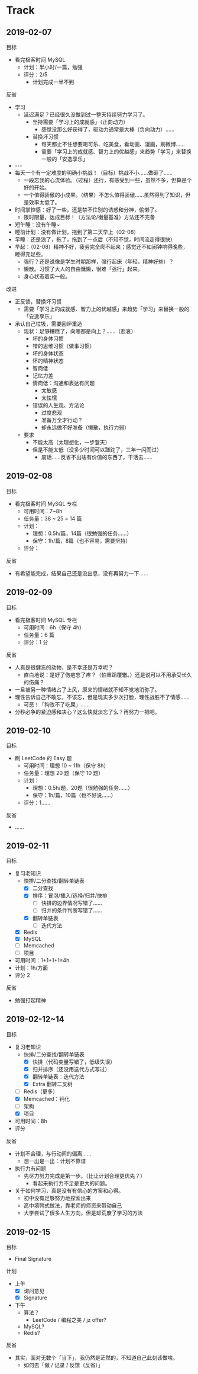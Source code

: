 # Track

## 2019-02-07

目标

- 看完极客时间 MySQL
    - 计划：半小时/一篇，勉强
    - 评分：2/5
        - 计划完成一半不到

反省

- 学习
    - 延迟满足？已经很久没做到过一整天持续努力学习了。
        - 坚持需要「学习上的成就感」（正向动力）
            - 感觉没那么好获得了，驱动力通常是大棒（负向动力）……
        - 替换坏习惯
            - 每天都止不住想要喝可乐、吃美食，看动画、漫画，刷微博……
            - 需要「学习上的成就感、智力上的优越感」来趋势「学习」来替换一般的「安逸享乐」
- \-\-\-
- 每天一个有一定难度的明确小挑战！（目标）挑战不小……做砸了……
    - 一段忘我的心流体验。（过程）还行，有感受到一些，虽然不多，但算是个好的开始。
    - 一个值得骄傲的小成果。（结果）不怎么值得骄傲……虽然得到了知识，但是效率太低了。
- 时间掌控感：好了一些，还是禁不住别的诱惑和分神，偷懒了。
    - 限时限量，达成目标！（方法论/衡量基准）方法还不完备
- 短午睡：没有午睡~
- 睡前计划：没有做计划，拖到了第二天早上（02-08）
- 早睡：还是浪了，拖了，拖到了一点后（不知不觉，时间流走得很快）
- 早起：（02-08）精神不好，疲劳完全爬不起来；感觉还不如闹钟响得晚些，睡得充足些。
    - 强行？还是说像是学生时期那样，强行起床（年轻，精神好些）？
    - 懒散。习惯了大人的自由慵懒，很难「强行」起来。
    - 身心状态着实一般。

改进

- 正反馈，替换坏习惯
    - 需要「学习上的成就感、智力上的优越感」来趋势「学习」来替换一般的「安逸享乐」
- 承认自己垃圾，需要回炉重造
    - 现状：足够糟糕了，向哪都是向上？……（悲哀）
        - 坏的身体习惯
        - 错的思维习惯（做事习惯）
        - 坏的身体状态
        - 怀的精神状态
        - 智商低
        - 记忆力差
        - 情商低：沟通和表达有问题
            - 太敏感
            - 太怯懦
        - 错误的人生观、方法论
            - 过度悲观
            - 准备万全才行动？
            - 却永远做不好准备（懒散，执行力弱）
    - 要求
        - 不能太高（太理想化，一步登天）
        - 但是不能太低（没多少时间可以蹉跎了，三年一闪而过）
            - 废话……反省不出啥有价值的东西了，干活去……

## 2019-02-08

目标

- 看完极客时间 MySQL 专栏
    - 可用时间：7~8h
    - 任务量：38 ~ 25 = 14 篇
    - 计划：
        - 理想：0.5h/篇，14篇（很勉强的任务……）
        - 保守：1h/篇，8篇（也不容易，需要坚持）
    - 评分：

反省

- 有希望能完成，结果自己还是没出息，没有再努力一下……

## 2019-02-09

目标

- 看完极客时间 MySQL 专栏
    - 可用时间：6h（保守 4h）
    - 任务量：6 篇
    - 评分：1 分

反省

- 人真是很健忘的动物，是不幸还是万幸呢？
    - 直白地说：是好了伤疤忘了疼？（怕重蹈覆辙。）还是说可以不用承受长久的伤痛？
- 一旦被另一种情绪占了上风，原来的情绪就不知不觉地消弥了。
- 理性告诉自己不敢忘，不该忘，但是现实多少次打脸，理性战胜不了情感……
    - 可恶！「狗改不了吃屎」……
- 分秒必争的紧迫感和决心？这么快就淡忘了么？再努力一把吧。

## 2019-02-10

目标

- 刷 LeetCode 的 Easy 题
    - 可用时间：理想 10 ~ 11h（保守 8h）
    - 任务量：理想 20 题（保守 10 题）
    - 计划：
        - 理想：0.5h/题，20题（很勉强的任务……）
        - 保守：1h/篇，10篇（也不好说……）
    - 评分：1……

反省

- ……

## 2019-02-11

目标

- 复习老知识
    - 快排/二分查找/翻转单链表
        - [x] 二分查找
        - [x] 排序：冒泡/插入/选择/归并/快排
            - [ ] 快排的边界情况写错了……
            - [ ] 归并的条件判断写错了……
        - [x] 翻转单链表
            - [ ] 迭代方法
    - [x] Redis
    - [x] MySQL
    - [ ] Memcached
    - [ ] 项目
- 可用时间：1+1+1+1=4h
- 计划：1h/方面
- 评分 2

反省

- 勉强打起精神

## 2019-02-12~14

目标

- 复习老知识
    - 快排/二分查找/翻转单链表
        - [x] 快排（代码变量写错了，低级失误）
        - [x] 归并排序（还没用迭代方式写过）
        - [x] 翻转单链表：迭代方法
        - [x] Extra 翻转二叉树
    - [ ] Redis（更多）
    - [x] Memcached：钙化
    - [ ] 架构
    - [x] 项目
- 可用时间：8h
- 评分

反省

- 计划不合理，与行动间的偏离……
    - 想一出是一出：计划不靠谱
- 执行力有问题
    - 先尽力努力完成是第一步。（比让计划合理更优先？）
        - 看起来执行力不足是更大的问题。
- 关于如何学习，真是没有有信心的方案和心得。
    - 初中没有足够努力地探索出来
    - 高中填鸭式做法，靠老师的师资来带动自己
    - 大学尝试了很多人生方向，但是却荒废了学习的方法

## 2019-02-15

目标

- Final Signature

计划

- 上午
    - [x] 询问意见
    - [x] Signature
- 下午
    - 算法？
        - LeetCode / 编程之美 / jz offer?
    - MySQL?
    - Redis?

反省

- 其实，面对无数个「当下」，我仍然是茫然的，不知道自己此刻该做啥。
    - 如何去「做 / 记录 / 反馈（反省）」
